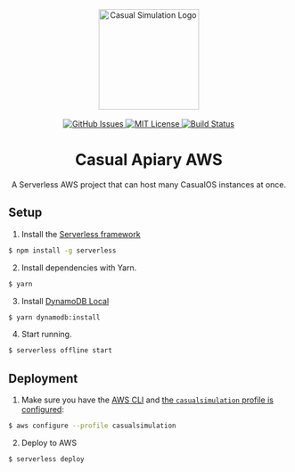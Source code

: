<div align="center">
    <img alt="Casual Simulation Logo" src="./.github/images/casual-sim-logo.gif" width="180"/>
    <br/>
    <br/>
    <a href="https://github.com/casual-simulation/casual-apiary-aws/issues">
        <img alt="GitHub Issues" src="https://img.shields.io/github/issues/casual-simulation/casual-apiary-aws.svg">
    </a>
    <a href="https://github.com/casual-simulation/casual-apiary-aws/blob/develop/LICENSE.txt">
        <img alt="MIT License" src="https://img.shields.io/github/license/casual-simulation/casual-apiary-aws.svg">
    </a>
    <a href="https://actions-badge.atrox.dev/casual-simulation/casual-apiary-aws/goto?ref=main">
        <img alt="Build Status" src="https://img.shields.io/endpoint.svg?url=https%3A%2F%2Factions-badge.atrox.dev%2Fcasual-simulation%2Fcasual-apiary-aws%2Fbadge%3Fref%3Dmain&style=flat" />
    </a>
    <h1>Casual Apiary AWS</h1>
    <p>
        A Serverless AWS project that can host many CasualOS instances at once.
    </p>
</div>

## Setup

1. Install the [Serverless framework](https://www.serverless.com/framework/docs/getting-started/)

```bash
$ npm install -g serverless
```

2. Install dependencies with Yarn.

```bash
$ yarn
```

3. Install [DynamoDB Local](https://docs.aws.amazon.com/amazondynamodb/latest/developerguide/DynamoDBLocal.html)

```bash
$ yarn dynamodb:install
```

4. Start running.

```bash
$ serverless offline start
```

## Deployment

1. Make sure you have the [AWS CLI](https://aws.amazon.com/cli/) and [the `casualsimulation` profile is configured](https://docs.aws.amazon.com/cli/latest/userguide/cli-configure-quickstart.html#cli-configure-quickstart-profiles):

```bash
$ aws configure --profile casualsimulation
```

2. Deploy to AWS

```bash
$ serverless deploy
```
